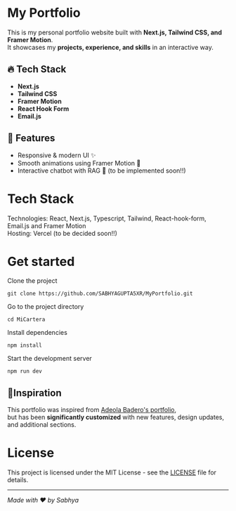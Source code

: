 # My Portfolio

This is my personal portfolio website built with **Next.js, Tailwind CSS, and Framer Motion**.  
It showcases my **projects, experience, and skills** in an interactive way.  

## 🔥 Tech Stack
- **Next.js**
- **Tailwind CSS**
- **Framer Motion**
- **React Hook Form**
- **Email.js**

## 🎨 Features
- Responsive & modern UI ✨
- Smooth animations using Framer Motion 💫
- Interactive chatbot with RAG 🤖 (to be implemented soon!!)



# Tech Stack

Technologies: React, Next.js, Typescript, Tailwind, React-hook-form, Email.js and Framer Motion <br>
Hosting: Vercel (to be decided soon!!)

# Get started

Clone the project

```
git clone https://github.com/SABHYAGUPTA5XR/MyPortfolio.git
```

Go to the project directory

```
cd MiCartera
```

Install dependencies

```
npm install
```

Start the development server

```
npm run dev
```
## 📌Inspiration
This portfolio was inspired from [Adeola Badero's portfolio](https://github.com/adex-hub/ade-folio),  
but has been **significantly customized** with new features, design updates, and additional sections.  

# License
This project is licensed under the MIT License - see the [LICENSE](LICENSE) file for details.

---
_Made with ❤️ by Sabhya_